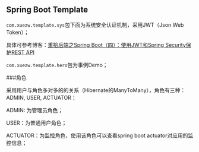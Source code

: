 ## Spring Boot Template

`com.xuezw.template.sys`包下面为系统安全认证机制，采用JWT（Json Web Token）；

具体可参考博客：[重拾后端之Spring Boot（四）：使用JWT和Spring Security保护REST API](http://www.jianshu.com/p/6307c89fe3fa)

`com.xuezw.template.hero`包为事例Demo；

###角色

采用用户与角色多对多的的关系（Hibernate的ManyToMany），角色有三种：ADMIN, USER, ACTUATOR；

ADMIN: 为管理员角色；

USER：为普通用户角色；

ACTUATOR：为监控角色，使用该角色可以查看spring boot actuator对应用的监控信息；

